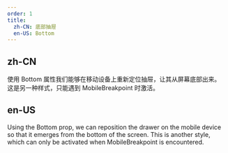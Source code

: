 ```yaml
---
order: 1
title:
  zh-CN: 底部抽屉
  en-US: Bottom
---
```


## zh-CN

使用 Bottom 属性我们能够在移动设备上重新定位抽屉，让其从屏幕底部出来。 这是另一种样式，只能遇到 MobileBreakpoint 时激活。

## en-US

Using the Bottom prop, we can reposition the drawer on the mobile device so that it emerges from the bottom of the screen. This is another style, which can only be activated when MobileBreakpoint is encountered.